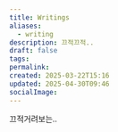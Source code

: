 ```yaml
---
title: Writings
aliases:
  - writing
description: 끄적끄적..
draft: false
tags: 
permalink: 
created: 2025-03-22T15:16
updated: 2025-04-30T09:46
socialImage: 
---
```

끄적거려보는..